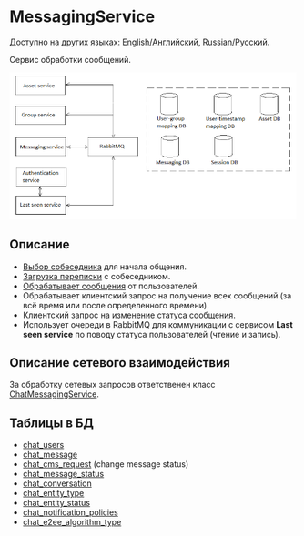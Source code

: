 # MessagingService

Доступно на других языках: [English/Английский](MessagingService.md), [Russian/Русский](MessagingService.ru.md).

Сервис обработки сообщений.

![SystemOverview](../img/SystemOverview.png)

## Описание 

- [Выбор собеседника](Processes/SearchDialog.ru.md) для начала общения.
- [Загрузка переписки](Processes/StartConversation.ru.md) с собеседником.
- [Обрабатывает сообщения](Processes/ProcessNewMessages.ru.md) от пользователей.
- Обрабатывает клиентский запрос на получение всех сообщений (за всё время или после определенного времени).
- Клиентский запрос на [изменение статуса сообщения](Processes/ChangeMessageStatus.ru.md).
- Использует очереди в RabbitMQ для коммуникации с сервисом **Last seen service** по поводу статуса пользователей (чтение и запись). 

## Описание сетевого взаимодействия 

За обработку сетевых запросов ответственен класс [ChatMessagingService](../Core/Services/ChatMessagingService.md).

## Таблицы в БД

- [chat_users](../DbTables/chat_users.md)
- [chat_message](../DbTables/chat_message.md)
- [chat_cms_request](../DbTables/chat_cms_request.md) (change message status)
- [chat_message_status](../DbTables/chat_message_status.md)
- [chat_conversation](../DbTables/chat_conversation.md)
- [chat_entity_type](../DbTables/chat_entity_type.md)
- [chat_entity_status](../DbTables/chat_entity_status.md)
- [chat_notification_policies](../DbTables/chat_notification_policies.md)
- [chat_e2ee_algorithm_type](../DbTables/chat_e2ee_algorithm_type.md)
